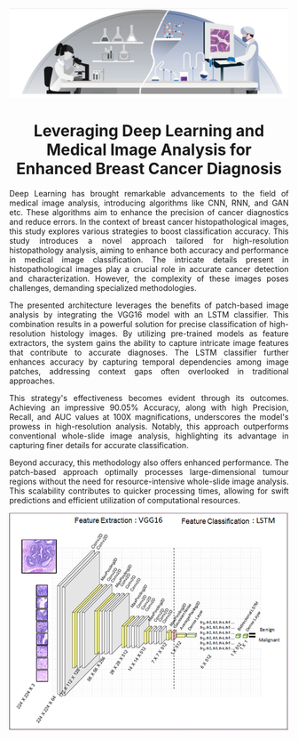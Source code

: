 <p align="center">
  <img  src="./images/background.png">
</p>

<h1 align="center">
Leveraging Deep Learning and Medical Image Analysis for Enhanced Breast Cancer Diagnosis </h1>

<p align="justify">
Deep Learning has brought remarkable advancements to the field of medical image analysis, introducing algorithms like CNN, RNN, and GAN etc. These algorithms aim to enhance the precision of cancer diagnostics and reduce errors. In the context of breast cancer histopathological images, this study explores various strategies to boost classification accuracy.
This study introduces a novel approach tailored for high-resolution histopathology analysis, aiming to enhance both accuracy and performance in medical image classification. The intricate details present in histopathological images play a crucial role in accurate cancer detection and characterization. However, the complexity of these images poses challenges, demanding specialized methodologies.
</p></p><p align="justify">
The presented architecture leverages the benefits of patch-based image analysis by integrating the VGG16 model with an LSTM classifier. This combination results in a powerful solution for precise classification of high-resolution histology images. By utilizing pre-trained models as feature extractors, the system gains the ability to capture intricate image features that contribute to accurate diagnoses. The LSTM classifier further enhances accuracy by capturing temporal dependencies among image patches, addressing context gaps often overlooked in traditional approaches.
<p align="justify">
This strategy's effectiveness becomes evident through its outcomes. Achieving an impressive 90.05% Accuracy, along with high Precision, Recall, and AUC values at 100X magnifications, underscores the model's prowess in high-resolution analysis. Notably, this approach outperforms conventional whole-slide image analysis, highlighting its advantage in capturing finer details for accurate classification.
</p><p align="justify">
Beyond accuracy, this methodology also offers enhanced performance. The patch-based approach optimally processes large-dimensional tumour regions without the need for resource-intensive whole-slide image analysis. This scalability contributes to quicker processing times, allowing for swift predictions and efficient utilization of computational resources.
</p>
<p align="center">
  <img  src="./images/architecture.PNG">
</p>
